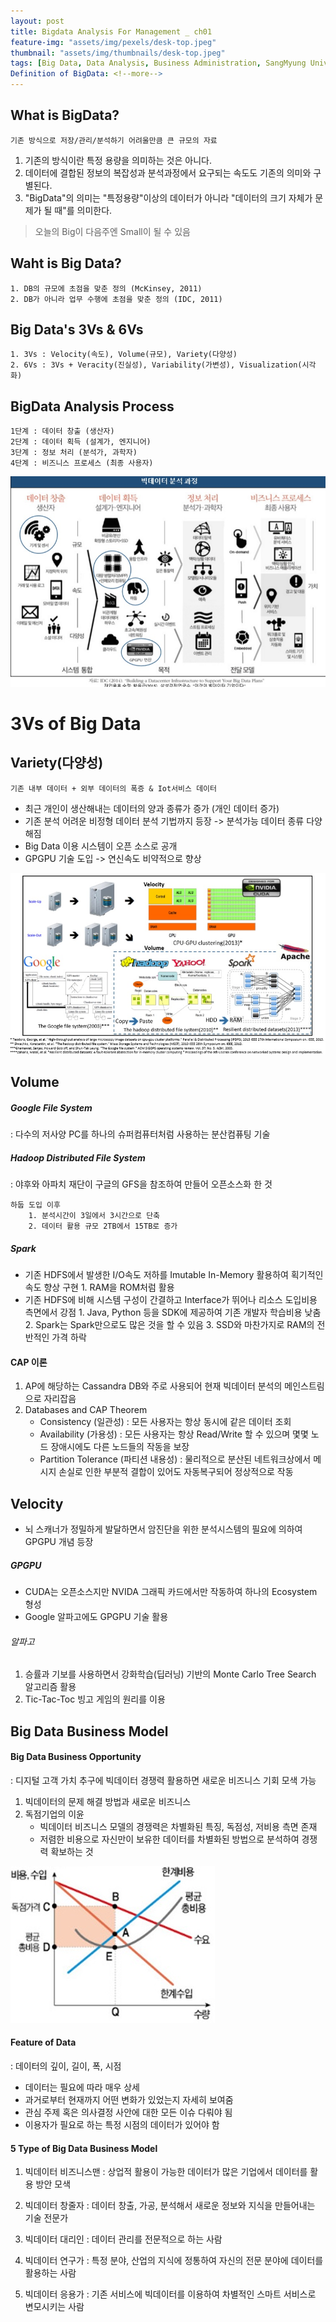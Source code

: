 ```yaml
---
layout: post
title: Bigdata Analysis For Management _ ch01
feature-img: "assets/img/pexels/desk-top.jpeg"
thumbnail: "assets/img/thumbnails/desk-top.jpeg"
tags: [Big Data, Data Analysis, Business Administration, SangMyung University, Republic of Korea]
Definition of BigData: <!--more-->
---
```

## What is BigData?
	기존 방식으로 저장/관리/분석하기 어려울만큼 큰 규모의 자료

1. 기존의 방식이란 특정 용량을 의미하는 것은 아니다.
2. 데이터에 결합된 정보의 복잡성과 분석과정에서 요구되는 속도도 기존의 의미와 구별된다.
3. "BigData"의 의미는 "특정용량"이상의 데이터가 아니라 "데이터의 크기 자체가 문제가 될 때"를 의미한다.
>오늘의 Big이 다음주엔 Small이 될 수 있음
    
## Waht is Big Data?
	1. DB의 규모에 초점을 맞춘 정의 (McKinsey, 2011)
	2. DB가 아니라 업무 수행에 초점을 맞춘 정의 (IDC, 2011)

## Big Data's 3Vs & 6Vs
	1. 3Vs : Velocity(속도), Volume(규모), Variety(다양성)
	2. 6Vs : 3Vs + Veracity(진실성), Variability(가변성), Visualization(시각화)

## BigData Analysis Process
	1단계 : 데이터 창출 (생산자)
	2단계 : 데이터 획득 (설계가, 엔지니어)
	3단계 : 정보 처리 (분석가, 과학자)
	4단계 : 비즈니스 프로세스 (최종 사용자)
    
![빅데이터분석과정](/assets/img/pexels/빅데이터분석과정.jpeg)
    
# 3Vs of Big Data

## Variety(다양성)
	기존 내부 데이터 + 외부 데이터의 폭증 & Iot서비스 데이터
    
* 최근 개인이 생산해내는 데이터의 양과 종류가 증가 (개인 데이터 증가)
* 기존 분석 어려운 비정형 데이터 분석 기법까지 등장 -> 분석가능 데이터 종류 다양해짐
* Big Data 이용 시스템이 오픈 소스로 공개
* GPGPU 기술 도입 -> 연신속도 비약적으로 향상

![gpgpu1](/assets/img/pexels/gpgpu1.jpeg)


## Volume

##### Google File System
: 다수의 저사양 PC를 하나의 슈퍼컴퓨터처럼 사용하는 분산컴퓨팅 기술
##### Hadoop Distributed File System
: 야후와 아파치 재단이 구글의 GFS을 참조하여 만들어 오픈소스화 한 것

	하둡 도입 이후
    	1. 분석시간이 3일에서 3시간으로 단축
    	2. 데이터 활용 규모 2TB에서 15TB로 증가

##### Spark
- 기존 HDFS에서 발생한 I/O속도 저하를 Imutable In-Memory 활용하여 획기적인 속도 향상 구현
		1. RAM을 ROM처럼 활용
- 기존 HDFS에 비해 시스템 구성이 간결하고 Interface가 뛰어나 리소스 도입비용 측면에서 강점
		1. Java, Python 등을 SDK에 제공하여 기존 개발자 학습비용 낮춤
		2. Spark는 Spark만으로도 많은 것을 할 수 있음
		3. SSD와 마찬가지로 RAM의 전반적인 가격 하락

#### CAP 이론
1. AP에 해당하는 Cassandra DB와 주로 사용되어 현재 빅데이터 분석의 메인스트림으로 자리잡음
2. Databases and CAP Theorem
	- Consistency (일관성) : 모든 사용자는 항상 동시에 같은 데이터 조회
	- Availability (가용성) : 모든 사용자는 항상 Read/Write 할 수 있으며 몇몇 노드 장애시에도 다른 노드들의 작동을 보장
	- Partition Tolerance (파티션 내용성) : 물리적으로 분산된 네트워크상에서 메시지 손실로 인한 부분적 결합이 있어도 자동복구되어 정상적으로 작동


## Velocity

- 뇌 스캐너가 정밀하게 발달하면서 암진단을 위한 분석시스템의 필요에 의하여 GPGPU 개념 등장

##### GPGPU
- CUDA는 오픈소스지만 NVIDA 그래픽 카드에서만 작동하여 하나의 Ecosystem 형성
- Google 알파고에도 GPGPU 기술 활용

###### 알파고
1. 승률과 기보를 사용하면서 강화학습(딥러닝) 기반의 Monte Carlo Tree Search 알고리즘 활용
2. Tic-Tac-Toc 빙고 게임의 원리를 이용


## Big Data Business Model

#### Big Data Business Opportunity
: 디지털 고객 가치 추구에 빅데이터 경쟁력 활용하면 새로운 비즈니스 기회 모색 가능

1. 빅데이터의 문제 해결 방법과 새로운 비즈니스
2. 독점기업의 이윤
	- 빅데이터 비즈니스 모델의 경쟁력은 차별화된 특징, 독점성, 저비용 측면 존재
	- 저렴한 비용으로 자신만이 보유한 데이터를 차별화된 방법으로 분석하여 경쟁력 확보하는 것
	
![독점기업이윤](/assets/img/pexels/독점기업이윤.jpeg)

#### Feature of Data
: 데이터의 깊이, 길이, 폭, 시점
- 데이터는 필요에 따라 매우 상세
- 과거로부터 현재까지 어떤 변화가 있었는지 자세히 보여줌
- 관심 주제 혹은 의사결정 사안에 대한 모든 이슈 다뤄야 됨
- 이용자가 필요로 하는 특정 시점의 데이터가 있어야 함

#### 5 Type of Big Data Business Model
1. 빅데이터 비즈니스맨
	: 상업적 활용이 가능한 데이터가 많은 기업에서 데이터를 활용 방안 모색
    
2. 빅데이터 창줄자
	: 데이터 창출, 가공, 분석해서 새로운 정보와 지식을 만들어내는 기술 전문가
    
3. 빅데이터 대리인
	: 데이터 관리를 전문적으로 하는 사람
    
4. 빅데이터 연구가
	: 특정 분야, 산업의 지식에 정통하여 자신의 전문 분야에 데이터를 활용하는 사람
    
5. 빅데이터 응용가
	: 기존 서비스에 빅데이터를 이용하여 차별적인 스마트 서비스로 변모시키는 사람
